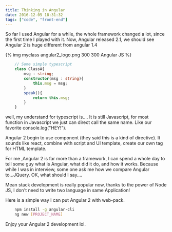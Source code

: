 ```yaml
---
title: Thinking in Angular
date: 2016-12-05 18:31:32
tags: ["code", "front-end"]
---
```


So far I used Angular for a while, the whole framework changed a lot, since the first time I played with it.
Now, Angular released 2.1, we should see Angular 2 is huge different from angular 1.4

{% img myclass angular2_logo.png 300 300 Angular JS %}

``` typescript
	// Some simple typescript
	class ClassA{
		msg : string;
		constructor(msg : string){
			this.msg = msg;
		}
		speak(){
			return this.msg;
		}
	}
```

well, my understand for typescript is.... It is still Javascript, for most function in Javascript we just can direct call the same name. Like our favorite console.log("HEY!").

Angular 2 begin to use component (they said this is a kind of directive). It sounds like react, combine with script and UI template, create our own tag for HTML template.

For me ,Angular 2 is far more than a framework, I can spend a whole day to tell some guy what is Angular, what did it do, and how it works. Because while I was in interview, some one ask me how we compare Angular to...JQuery. OK, what should I say....

Mean stack development is really popular now, thanks to the power of Node JS, I don't need to write two language in same Application!

Here is a simple way I can put Angular 2 with web-pack. 

``` bash
	npm install -g angular-cli
	ng new [PROJECT_NAME]
```

Enjoy your Angular 2 development lol.


